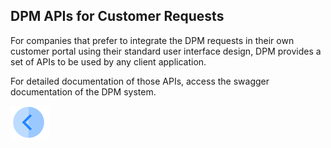 


## DPM APIs for Customer Requests

For companies that prefer to integrate the DPM requests in their own customer portal using their standard user interface design, DPM provides a set of APIs to be used by any client application.  

For detailed documentation of those APIs, access the swagger documentation of the DPM system. 

[![Previous](/articles/DPM/images/Previous.png)](/articles/DPM/04_Customer_Direct_Requests/04_Customer_Direct_Requests_View.md)
